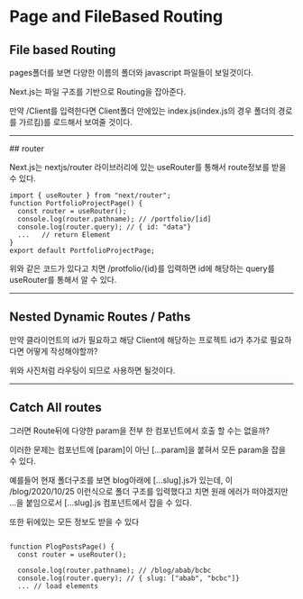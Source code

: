 # Page and FileBased Routing

## File based Routing

pages폴더를 보면 다양한 이름의 폴더와 javascript 파일들이 보일것이다.

Next.js는 파일 구조를 기반으로 Routing을 잡아준다.

만약 /Client를 입력한다면 Client폴더 안에있는 index.js(index.js의 경우 폴더의 경로를 가르킴)를 로드해서 보여줄 것이다.

<hr>
## router

Next.js는 nextjs/router 라이브러리에 있는 useRouter를 통해서 route정보를 받을 수 있다.

<pre><code>import { useRouter } from "next/router";
function PortfolioProjectPage() {
  const router = useRouter();
  console.log(router.pathname); // /portfolio/[id]
  console.log(router.query); // { id: "data"}
  ...   // return Element 
}
export default PortfolioProjectPage;</code></pre>

위와 같은 코드가 있다고 치면 /protfolio/{id}를 입력하면 id에 해당하는 query를 useRouter를 통해서 알 수 있다.

<hr>

## Nested Dynamic Routes / Paths

만약 클라이언트의 id가 필요하고 해당 Client에 해당하는 프로젝트 id가 추가로 필요하다면 어떻게 작성해야할까?

위와 사진처럼 라우팅이 되므로 사용하면 될것이다.

<hr>

## Catch All routes

그러면 Route뒤에 다양한 param을 전부 한 컴포넌트에서 호출 할 수는 없을까?

이러한 문제는 컴포넌트에 [param]이 아닌 [...param]을 붙혀서 모든 param을 잡을 수 있다.

예를들어 현재 폴더구조를 보면 blog아래에 [...slug].js가 있는데, 이 /blog/2020/10/25 이런식으로 폴더 구조를 입력했다고 치면 원래 에러가 떠야겠지만 ...을 붙임으로서 [...slug].js 컴포넌트에서 잡을 수 있다.

또한 뒤에있는 모든 정보도 받을 수 있다

<pre><code>
function PlogPostsPage() {
  const router = useRouter();

  console.log(router.pathname); // /blog/abab/bcbc
  console.log(router.query); // { slug: ["abab", "bcbc"]}
  ... // load elements</code></pre>
